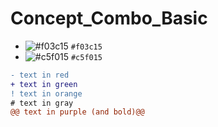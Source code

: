 # Concept_Combo_Basic


- ![#f03c15](https://via.placeholder.com/15/f03c15/000000?text=+) `#f03c15`
- ![#c5f015](https://via.placeholder.com/15/c5f015/000000?text=+) `#c5f015`

```diff
- text in red
+ text in green
! text in orange
# text in gray
@@ text in purple (and bold)@@
```